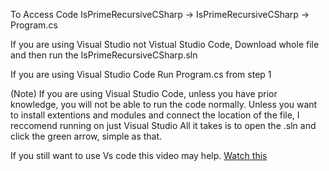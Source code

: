 To Access Code  IsPrimeRecursiveCSharp -> IsPrimeRecursiveCSharp -> Program.cs

If you are using Visual Studio not Vistual Studio Code, Download whole file and then run the IsPrimeRecursiveCSharp.sln

If you are using Visual Studio Code Run Program.cs from step 1

(Note) If you are using Visual Studio Code, unless you have prior knowledge, you will not be able to run the code normally. 
Unless you want to install extentions and modules and connect the location of the file, I reccomend running on just Visual Studio 
All it takes is to open the .sln and click the green arrow, simple as that.

If you still want to use Vs code this video may help.
[Watch this](https://www.youtube.com/watch?v=DAsyjpqhDp4&t=79s&ab_channel=TravisMedia)


